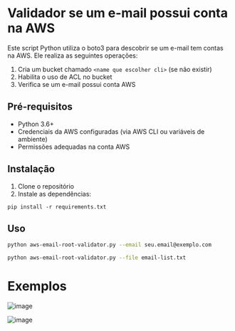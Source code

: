 # Validador se um e-mail possui conta na AWS

Este script Python utiliza o boto3 para descobrir se um e-mail tem contas na AWS. Ele realiza as seguintes operações:

1. Cria um bucket chamado `<name que escolher cli>` (se não existir)
2. Habilita o uso de ACL no bucket
3. Verifica se um e-mail possui conta AWS

## Pré-requisitos

- Python 3.6+
- Credenciais da AWS configuradas (via AWS CLI ou variáveis de ambiente)
- Permissões adequadas na conta AWS

## Instalação

1. Clone o repositório
2. Instale as dependências:
```
pip install -r requirements.txt
```

## Uso

```bash
python aws-email-root-validator.py --email seu.email@exemplo.com

python aws-email-root-validator.py --file email-list.txt
```

# Exemplos

![image](https://github.com/user-attachments/assets/a0153226-d8ce-4cb2-99f3-9a00fe3bd185)

![image](https://github.com/user-attachments/assets/e955d151-f3bb-4034-afc5-690ea5c5cd4b)

